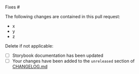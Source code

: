 Fixes #

The following changes are contained in this pull request:
- x
- y
- z

Delete if not applicable:

- [ ] Storybook documentation has been updated
- [ ] Your changes have been added to the `unreleased` section of [CHANGELOG.md](../CHANGELOG.md)
